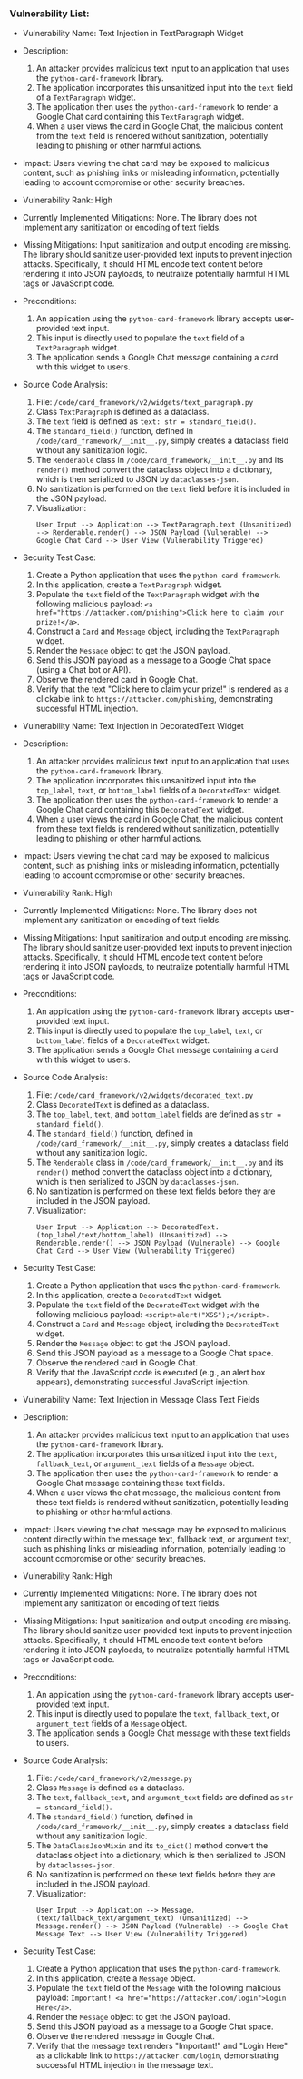 ### Vulnerability List:

- Vulnerability Name: Text Injection in TextParagraph Widget
- Description:
  1. An attacker provides malicious text input to an application that uses the `python-card-framework` library.
  2. The application incorporates this unsanitized input into the `text` field of a `TextParagraph` widget.
  3. The application then uses the `python-card-framework` to render a Google Chat card containing this `TextParagraph` widget.
  4. When a user views the card in Google Chat, the malicious content from the `text` field is rendered without sanitization, potentially leading to phishing or other harmful actions.
- Impact: Users viewing the chat card may be exposed to malicious content, such as phishing links or misleading information, potentially leading to account compromise or other security breaches.
- Vulnerability Rank: High
- Currently Implemented Mitigations: None. The library does not implement any sanitization or encoding of text fields.
- Missing Mitigations: Input sanitization and output encoding are missing. The library should sanitize user-provided text inputs to prevent injection attacks. Specifically, it should HTML encode text content before rendering it into JSON payloads, to neutralize potentially harmful HTML tags or JavaScript code.
- Preconditions:
  1. An application using the `python-card-framework` library accepts user-provided text input.
  2. This input is directly used to populate the `text` field of a `TextParagraph` widget.
  3. The application sends a Google Chat message containing a card with this widget to users.
- Source Code Analysis:
  1. File: `/code/card_framework/v2/widgets/text_paragraph.py`
  2. Class `TextParagraph` is defined as a dataclass.
  3. The `text` field is defined as `text: str = standard_field()`.
  4. The `standard_field()` function, defined in `/code/card_framework/__init__.py`, simply creates a dataclass field without any sanitization logic.
  5. The `Renderable` class in `/code/card_framework/__init__.py` and its `render()` method convert the dataclass object into a dictionary, which is then serialized to JSON by `dataclasses-json`.
  6. No sanitization is performed on the `text` field before it is included in the JSON payload.
  7. Visualization:
     ```
     User Input --> Application --> TextParagraph.text (Unsanitized) --> Renderable.render() --> JSON Payload (Vulnerable) --> Google Chat Card --> User View (Vulnerability Triggered)
     ```
- Security Test Case:
  1. Create a Python application that uses the `python-card-framework`.
  2. In this application, create a `TextParagraph` widget.
  3. Populate the `text` field of the `TextParagraph` widget with the following malicious payload: `<a href="https://attacker.com/phishing">Click here to claim your prize!</a>`.
  4. Construct a `Card` and `Message` object, including the `TextParagraph` widget.
  5. Render the `Message` object to get the JSON payload.
  6. Send this JSON payload as a message to a Google Chat space (using a Chat bot or API).
  7. Observe the rendered card in Google Chat.
  8. Verify that the text "Click here to claim your prize!" is rendered as a clickable link to `https://attacker.com/phishing`, demonstrating successful HTML injection.

- Vulnerability Name: Text Injection in DecoratedText Widget
- Description:
  1. An attacker provides malicious text input to an application that uses the `python-card-framework` library.
  2. The application incorporates this unsanitized input into the `top_label`, `text`, or `bottom_label` fields of a `DecoratedText` widget.
  3. The application then uses the `python-card-framework` to render a Google Chat card containing this `DecoratedText` widget.
  4. When a user views the card in Google Chat, the malicious content from these text fields is rendered without sanitization, potentially leading to phishing or other harmful actions.
- Impact: Users viewing the chat card may be exposed to malicious content, such as phishing links or misleading information, potentially leading to account compromise or other security breaches.
- Vulnerability Rank: High
- Currently Implemented Mitigations: None. The library does not implement any sanitization or encoding of text fields.
- Missing Mitigations: Input sanitization and output encoding are missing. The library should sanitize user-provided text inputs to prevent injection attacks. Specifically, it should HTML encode text content before rendering it into JSON payloads, to neutralize potentially harmful HTML tags or JavaScript code.
- Preconditions:
  1. An application using the `python-card-framework` library accepts user-provided text input.
  2. This input is directly used to populate the `top_label`, `text`, or `bottom_label` fields of a `DecoratedText` widget.
  3. The application sends a Google Chat message containing a card with this widget to users.
- Source Code Analysis:
  1. File: `/code/card_framework/v2/widgets/decorated_text.py`
  2. Class `DecoratedText` is defined as a dataclass.
  3. The `top_label`, `text`, and `bottom_label` fields are defined as `str = standard_field()`.
  4. The `standard_field()` function, defined in `/code/card_framework/__init__.py`, simply creates a dataclass field without any sanitization logic.
  5. The `Renderable` class in `/code/card_framework/__init__.py` and its `render()` method convert the dataclass object into a dictionary, which is then serialized to JSON by `dataclasses-json`.
  6. No sanitization is performed on these text fields before they are included in the JSON payload.
  7. Visualization:
     ```
     User Input --> Application --> DecoratedText.(top_label/text/bottom_label) (Unsanitized) --> Renderable.render() --> JSON Payload (Vulnerable) --> Google Chat Card --> User View (Vulnerability Triggered)
     ```
- Security Test Case:
  1. Create a Python application that uses the `python-card-framework`.
  2. In this application, create a `DecoratedText` widget.
  3. Populate the `text` field of the `DecoratedText` widget with the following malicious payload: `<script>alert("XSS");</script>`.
  4. Construct a `Card` and `Message` object, including the `DecoratedText` widget.
  5. Render the `Message` object to get the JSON payload.
  6. Send this JSON payload as a message to a Google Chat space.
  7. Observe the rendered card in Google Chat.
  8. Verify that the JavaScript code is executed (e.g., an alert box appears), demonstrating successful JavaScript injection.

- Vulnerability Name: Text Injection in Message Class Text Fields
- Description:
  1. An attacker provides malicious text input to an application that uses the `python-card-framework` library.
  2. The application incorporates this unsanitized input into the `text`, `fallback_text`, or `argument_text` fields of a `Message` object.
  3. The application then uses the `python-card-framework` to render a Google Chat message containing these text fields.
  4. When a user views the chat message, the malicious content from these text fields is rendered without sanitization, potentially leading to phishing or other harmful actions.
- Impact: Users viewing the chat message may be exposed to malicious content directly within the message text, fallback text, or argument text, such as phishing links or misleading information, potentially leading to account compromise or other security breaches.
- Vulnerability Rank: High
- Currently Implemented Mitigations: None. The library does not implement any sanitization or encoding of text fields.
- Missing Mitigations: Input sanitization and output encoding are missing. The library should sanitize user-provided text inputs to prevent injection attacks. Specifically, it should HTML encode text content before rendering it into JSON payloads, to neutralize potentially harmful HTML tags or JavaScript code.
- Preconditions:
  1. An application using the `python-card-framework` library accepts user-provided text input.
  2. This input is directly used to populate the `text`, `fallback_text`, or `argument_text` fields of a `Message` object.
  3. The application sends a Google Chat message with these text fields to users.
- Source Code Analysis:
  1. File: `/code/card_framework/v2/message.py`
  2. Class `Message` is defined as a dataclass.
  3. The `text`, `fallback_text`, and `argument_text` fields are defined as `str = standard_field()`.
  4. The `standard_field()` function, defined in `/code/card_framework/__init__.py`, simply creates a dataclass field without any sanitization logic.
  5. The `DataClassJsonMixin` and its `to_dict()` method convert the dataclass object into a dictionary, which is then serialized to JSON by `dataclasses-json`.
  6. No sanitization is performed on these text fields before they are included in the JSON payload.
  7. Visualization:
     ```
     User Input --> Application --> Message.(text/fallback_text/argument_text) (Unsanitized) --> Message.render() --> JSON Payload (Vulnerable) --> Google Chat Message Text --> User View (Vulnerability Triggered)
     ```
- Security Test Case:
  1. Create a Python application that uses the `python-card-framework`.
  2. In this application, create a `Message` object.
  3. Populate the `text` field of the `Message` with the following malicious payload: `Important! <a href="https://attacker.com/login">Login Here</a>`.
  4. Render the `Message` object to get the JSON payload.
  5. Send this JSON payload as a message to a Google Chat space.
  6. Observe the rendered message in Google Chat.
  7. Verify that the message text renders "Important!" and "Login Here" as a clickable link to `https://attacker.com/login`, demonstrating successful HTML injection in the message text.